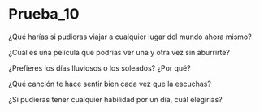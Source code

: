 # Prueba_10

¿Qué harías si pudieras viajar a cualquier lugar del mundo ahora mismo?

¿Cuál es una película que podrías ver una y otra vez sin aburrirte?

¿Prefieres los días lluviosos o los soleados? ¿Por qué?

¿Qué canción te hace sentir bien cada vez que la escuchas?

¿Si pudieras tener cualquier habilidad por un día, cuál elegirías?

